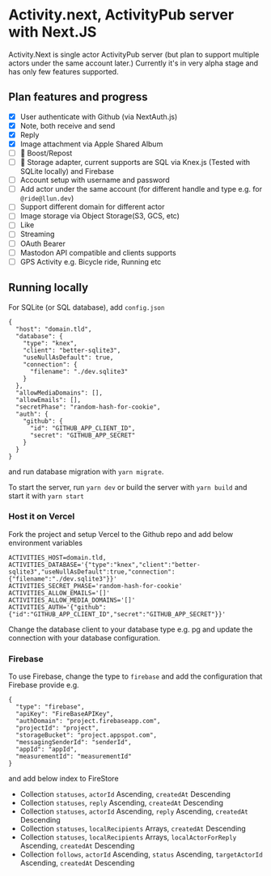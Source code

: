# Activity.next, ActivityPub server with Next.JS

Activity.Next is single actor ActivityPub server (but plan to support
multiple actors under the same account later.) Currently it's in very
alpha stage and has only few features supported.

## Plan features and progress

- [x] User authenticate with Github (via NextAuth.js)
- [x] Note, both receive and send
- [x] Reply
- [x] Image attachment via Apple Shared Album
- [ ] 🚧 Boost/Repost
- [ ] 🚧 Storage adapter, current supports are SQL via Knex.js (Tested with SQLite locally) and Firebase
- [ ] Account setup with username and password
- [ ] Add actor under the same account (for different handle and type e.g. for `@ride@llun.dev`)
- [ ] Support different domain for different actor
- [ ] Image storage via Object Storage(S3, GCS, etc)
- [ ] Like
- [ ] Streaming
- [ ] OAuth Bearer
- [ ] Mastodon API compatible and clients supports
- [ ] GPS Activity e.g. Bicycle ride, Running etc

## Running locally

For SQLite (or SQL database), add `config.json`

```
{
  "host": "domain.tld",
  "database": {
    "type": "knex",
    "client": "better-sqlite3",
    "useNullAsDefault": true,
    "connection": {
      "filename": "./dev.sqlite3"
    }
  },
  "allowMediaDomains": [],
  "allowEmails": [],
  "secretPhase": "random-hash-for-cookie",
  "auth": {
    "github": {
      "id": "GITHUB_APP_CLIENT_ID",
      "secret": "GITHUB_APP_SECRET"
    }
  }
}
```

and run database migration with `yarn migrate`.

To start the server, run `yarn dev` or build the server with
`yarn build` and start it with `yarn start`

### Host it on Vercel

Fork the project and setup Vercel to the Github repo and add
below environment variables

```
ACTIVITIES_HOST=domain.tld,
ACTIVITIES_DATABASE='{"type":"knex","client":"better-sqlite3","useNullAsDefault":true,"connection":{"filename":"./dev.sqlite3"}}'
ACTIVITIES_SECRET_PHASE='random-hash-for-cookie'
ACTIVITIES_ALLOW_EMAILS='[]'
ACTIVITIES_ALLOW_MEDIA_DOMAINS='[]'
ACTIVITIES_AUTH='{"github":{"id":"GITHUB_APP_CLIENT_ID","secret":"GITHUB_APP_SECRET"}}'
```

Change the database client to your database type e.g. pg and update
the connection with your database configuration.

### Firebase

To use Firebase, change the type to `firebase` and add the configuration
that Firebase provide e.g.

```
{
  "type": "firebase",
  "apiKey": "FireBaseAPIKey",
  "authDomain": "project.firebaseapp.com",
  "projectId": "project",
  "storageBucket": "project.appspot.com",
  "messagingSenderId": "senderId",
  "appId": "appId",
  "measurementId": "measurementId"
}
```

and add below index to FireStore

- Collection `statuses`, `actorId` Ascending, `createdAt` Descending
- Collection `statuses`, `reply` Ascending, `createdAt` Descending
- Collection `statuses`, `actorId` Ascending, `reply` Ascending, `createdAt` Descending
- Collection `statuses`, `localRecipients` Arrays, `createdAt` Descending
- Collection `statuses`, `localRecipients` Arrays, `localActorForReply` Ascending, `createdAt` Descending
- Collection `follows`, `actorId` Ascending, `status` Ascending, `targetActorId` Ascending, `createdAt` Descending
